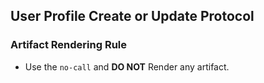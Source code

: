 ## User Profile Create or Update Protocol

### Artifact Rendering Rule
- Use the `no-call` and **DO NOT** Render any artifact.
